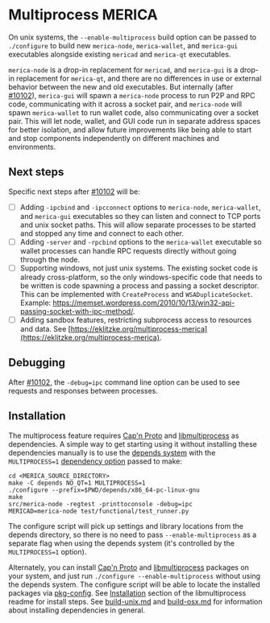 # Multiprocess MERICA

On unix systems, the `--enable-multiprocess` build option can be passed to `./configure` to build new `merica-node`, `merica-wallet`, and `merica-gui` executables alongside existing `mericad` and `merica-qt` executables.

`merica-node` is a drop-in replacement for `mericad`, and `merica-gui` is a drop-in replacement for `merica-qt`, and there are no differences in use or external behavior between the new and old executables. But internally (after [#10102](https://github.com/merica/merica/pull/10102)), `merica-gui` will spawn a `merica-node` process to run P2P and RPC code, communicating with it across a socket pair, and `merica-node` will spawn `merica-wallet` to run wallet code, also communicating over a socket pair. This will let node, wallet, and GUI code run in separate address spaces for better isolation, and allow future improvements like being able to start and stop components independently on different machines and environments.

## Next steps

Specific next steps after [#10102](https://github.com/merica/merica/pull/10102) will be:

- [ ] Adding `-ipcbind` and `-ipcconnect` options to `merica-node`, `merica-wallet`, and `merica-gui` executables so they can listen and connect to TCP ports and unix socket paths. This will allow separate processes to be started and stopped any time and connect to each other.
- [ ] Adding `-server` and `-rpcbind` options to the `merica-wallet` executable so wallet processes can handle RPC requests directly without going through the node.
- [ ] Supporting windows, not just unix systems. The existing socket code is already cross-platform, so the only windows-specific code that needs to be written is code spawning a process and passing a socket descriptor. This can be implemented with `CreateProcess` and `WSADuplicateSocket`. Example: https://memset.wordpress.com/2010/10/13/win32-api-passing-socket-with-ipc-method/.
- [ ] Adding sandbox features, restricting subprocess access to resources and data. See [https://eklitzke.org/multiprocess-merica](https://eklitzke.org/multiprocess-merica).

## Debugging

After [#10102](https://github.com/merica/merica/pull/10102), the `-debug=ipc` command line option can be used to see requests and responses between processes.

## Installation

The multiprocess feature requires [Cap'n Proto](https://capnproto.org/) and [libmultiprocess](https://github.com/chaincodelabs/libmultiprocess) as dependencies. A simple way to get starting using it without installing these dependencies manually is to use the [depends system](../depends) with the `MULTIPROCESS=1` [dependency option](../depends#dependency-options) passed to make:

```
cd <MERICA_SOURCE_DIRECTORY>
make -C depends NO_QT=1 MULTIPROCESS=1
./configure --prefix=$PWD/depends/x86_64-pc-linux-gnu
make
src/merica-node -regtest -printtoconsole -debug=ipc
MERICAD=merica-node test/functional/test_runner.py
```

The configure script will pick up settings and library locations from the depends directory, so there is no need to pass `--enable-multiprocess` as a separate flag when using the depends system (it's controlled by the `MULTIPROCESS=1` option).

Alternately, you can install [Cap'n Proto](https://capnproto.org/) and [libmultiprocess](https://github.com/chaincodelabs/libmultiprocess) packages on your system, and just run `./configure --enable-multiprocess` without using the depends system. The configure script will be able to locate the installed packages via [pkg-config](https://www.freedesktop.org/wiki/Software/pkg-config/). See [Installation](https://github.com/chaincodelabs/libmultiprocess#installation) section of the libmultiprocess readme for install steps. See [build-unix.md](build-unix.md) and [build-osx.md](build-osx.md) for information about installing dependencies in general.

